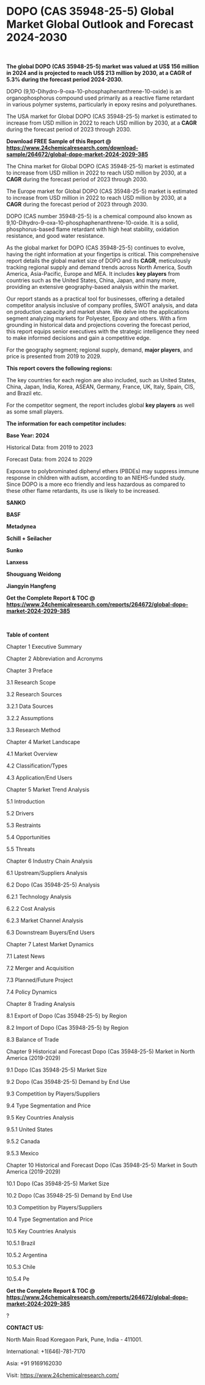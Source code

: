 <h1>DOPO (CAS 35948-25-5) Global Market Global Outlook and Forecast 2024-2030</h1><br/><p><strong>The global DOPO (CAS 35948-25-5) market was valued at US$ 156 million in 2024 and is projected to reach US$ 213 million by 2030, at a <strong>CAGR</strong> of 5.3% during the forecast period 2024-2030.</strong></p>
 
 
 
 <p>DOPO (9,10-Dihydro-9-oxa-10-phosphaphenanthrene-10-oxide) is an organophosphorus compound used primarily as a reactive flame retardant in various polymer systems, particularly in epoxy resins and polyurethanes.</p>
 
 
 
 <p>The USA market for Global DOPO (CAS 35948-25-5) market is estimated to increase from USD million in 2022 to reach USD million by 2030, at a <strong>CAGR</strong> during the forecast period of 2023 through 2030.</p>
 
 
 
 <div><b>Download FREE Sample of this Report @ <a href="https://www.24chemicalresearch.com/download-sample/264672/global-dopo-market-2024-2029-385">https://www.24chemicalresearch.com/download-sample/264672/global-dopo-market-2024-2029-385</a></b></div>
 
 
 
 <p>The China market for Global DOPO (CAS 35948-25-5) market is estimated to increase from USD million in 2022 to reach USD million by 2030, at a <strong>CAGR</strong> during the forecast period of 2023 through 2030.</p>
 
 
 
 <p>The Europe market for Global DOPO (CAS 35948-25-5) market is estimated to increase from USD million in 2022 to reach USD million by 2030, at a <strong>CAGR</strong> during the forecast period of 2023 through 2030.</p>
 
 
 
 <p>DOPO (CAS number 35948-25-5) is a chemical compound also known as 9,10-Dihydro-9-oxa-10-phosphaphenanthrene-10-oxide. It is a solid, phosphorus-based flame retardant with high heat stability, oxidation resistance, and good water resistance.</p>
 
 
 
 <p>As the global market for DOPO (CAS 35948-25-5) continues to evolve, having the right information at your fingertips is critical. This comprehensive report details the global market size of DOPO and its <strong>CAGR</strong>, meticulously tracking regional supply and demand trends across North America, South America, Asia-Pacific, Europe and MEA. It includes <strong>key players</strong> from countries such as the United States, China, Japan, and many more, providing an extensive geography-based analysis within the market.</p>
 
 
 
 <p>Our report stands as a practical tool for businesses, offering a detailed competitor analysis inclusive of company profiles, SWOT analysis, and data on production capacity and market share. We delve into the applications segment analyzing markets for Polyester, Epoxy and others. With a firm grounding in historical data and projections covering the forecast period, this report equips senior executives with the strategic intelligence they need to make informed decisions and gain a competitive edge.</p>
 
 
 
 <p>For the geography segment; regional supply, demand, <strong>major players</strong>, and price is presented from 2019 to 2029.</p>
 
 
 
 <p><strong>This report covers the following regions:</strong></p>
 
 
 
 <p>The key countries for each region are also included, such as United States, China, Japan, India, Korea, ASEAN, Germany, France, UK, Italy, Spain, CIS, and Brazil etc.</p>
 
 
 
 <p>For the competitor segment, the report includes global <strong>key players</strong> as well as some small players.</p>
 
 
 
 <p><strong>The information for each competitor includes:</strong></p>
 
 
 
 <p><strong>Base Year: 2024</strong></p>
 
 
 
 <p>Historical Data: from 2019 to 2023</p>
 
 
 
 <p>Forecast Data: from 2024 to 2029</p>
 
 
 
 <p>Exposure to polybrominated diphenyl ethers (PBDEs) may suppress immune response in children with autism, according to an NIEHS-funded study. Since DOPO is a more eco friendly and less hazardous as compared to these other flame retardants, its use is likely to be increased.</p>
 
 
 
 <p><strong>SANKO</strong></p>
 
 
 
 <p><strong>BASF</strong></p>
 
 
 
 <p><strong>Metadynea</strong></p>
 
 
 
 <p><strong>Schill + Seilacher</strong></p>
 
 
 
 <p><strong>Sunko</strong></p>
 
 
 
 <p><strong>Lanxess</strong></p>
 
 
 
 <p><strong>Shouguang Weidong</strong></p>
 
 
 
 <p><strong>Jiangyin Hangfeng</strong></p>
 
 
 
 <div><b>Get the Complete Report & TOC @ <a href="https://www.24chemicalresearch.com/reports/264672/global-dopo-market-2024-2029-385">https://www.24chemicalresearch.com/reports/264672/global-dopo-market-2024-2029-385</a></b></div>
 
 
 
 <p><br />
 
 <b>Table of content</b></p>
 
 
 
 <p>Chapter 1 Executive Summary<br />
 
 Chapter 2 Abbreviation and Acronyms<br />
 
 Chapter 3 Preface<br />
 
 3.1 Research Scope<br />
 
 3.2 Research Sources<br />
 
 3.2.1 Data Sources<br />
 
 3.2.2 Assumptions<br />
 
 3.3 Research Method<br />
 
 Chapter 4 Market Landscape<br />
 
 4.1 Market Overview<br />
 
 4.2 Classification/Types<br />
 
 4.3 Application/End Users<br />
 
 Chapter 5 Market Trend Analysis<br />
 
 5.1 Introduction<br />
 
 5.2 Drivers<br />
 
 5.3 Restraints<br />
 
 5.4 Opportunities<br />
 
 5.5 Threats<br />
 
 Chapter 6 Industry Chain Analysis<br />
 
 6.1 Upstream/Suppliers Analysis<br />
 
 6.2 Dopo (Cas 35948-25-5) Analysis<br />
 
 6.2.1 Technology Analysis<br />
 
 6.2.2 Cost Analysis<br />
 
 6.2.3 Market Channel Analysis<br />
 
 6.3 Downstream Buyers/End Users<br />
 
 Chapter 7 Latest Market Dynamics<br />
 
 7.1 Latest News<br />
 
 7.2 Merger and Acquisition<br />
 
 7.3 Planned/Future Project<br />
 
 7.4 Policy Dynamics<br />
 
 Chapter 8 Trading Analysis<br />
 
 8.1 Export of Dopo (Cas 35948-25-5) by Region<br />
 
 8.2 Import of Dopo (Cas 35948-25-5) by Region<br />
 
 8.3 Balance of Trade<br />
 
 Chapter 9 Historical and Forecast Dopo (Cas 35948-25-5) Market in North America (2019-2029)<br />
 
 9.1 Dopo (Cas 35948-25-5) Market Size<br />
 
 9.2 Dopo (Cas 35948-25-5) Demand by End Use<br />
 
 9.3 Competition by Players/Suppliers<br />
 
 9.4 Type Segmentation and Price<br />
 
 9.5 Key Countries Analysis<br />
 
 9.5.1 United States<br />
 
 9.5.2 Canada<br />
 
 9.5.3 Mexico<br />
 
 Chapter 10 Historical and Forecast Dopo (Cas 35948-25-5) Market in South America (2019-2029)<br />
 
 10.1 Dopo (Cas 35948-25-5) Market Size<br />
 
 10.2 Dopo (Cas 35948-25-5) Demand by End Use<br />
 
 10.3 Competition by Players/Suppliers<br />
 
 10.4 Type Segmentation and Price<br />
 
 10.5 Key Countries Analysis<br />
 
 10.5.1 Brazil<br />
 
 10.5.2 Argentina<br />
 
 10.5.3 Chile<br />
 
 10.5.4 Pe</p>
 
 
 
 <div><b>Get the Complete Report & TOC @ <a href="https://www.24chemicalresearch.com/reports/264672/global-dopo-market-2024-2029-385">https://www.24chemicalresearch.com/reports/264672/global-dopo-market-2024-2029-385</a></b></div>
 
 
 
 <p>? </p>
 
 
 
 <p><b>CONTACT US:</b><br />
 
 North Main Road Koregaon Park, Pune, India - 411001.<br />
 
 International: +1(646)-781-7170<br />
 
 Asia: +91 9169162030<br />
 
 Visit: <a href="https://www.24chemicalresearch.com/">https://www.24chemicalresearch.com/</a></p>